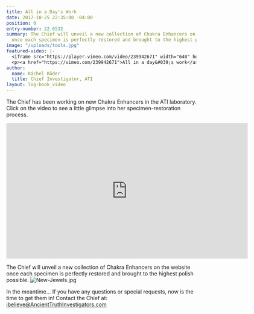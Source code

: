 ```yaml
---
title: All in a Day's Work
date: 2017-10-25 22:35:00 -04:00
position: 0
entry-number: 22.6532
summary: The Chief will unveil a new collection of Chakra Enhancers on the website
  once each specimen is perfectly restored and brought to the highest polish possible.
image: "/uploads/tools.jpg"
featured-video: |-
  <iframe src="https://player.vimeo.com/video/239942671" width="640" height="360" frameborder="0" webkitallowfullscreen mozallowfullscreen allowfullscreen></iframe>
  <p><a href="https://vimeo.com/239942671">All in a day&#039;s work</a> from <a href="https://vimeo.com/user43661355">R&aacute;chel R&auml;der, C.I.</a> on <a href="https://vimeo.com">Vimeo</a>.</p>
author:
  name: Ráchel Räder
  title: Chief Investigator, ATI
layout: log-book_video
---
```


The Chief has been working on new Chakra Enhancers in the ATI laboratory. Click on the video to see a little glimpse into her specimen-restoration process.

<iframe src="https://player.vimeo.com/video/239942671" width="640" height="360" frameborder="0" webkitallowfullscreen mozallowfullscreen allowfullscreen></iframe>

The Chief will unveil a new collection of Chakra Enhancers on the website once each specimen is perfectly restored and brought to the highest polish possible.
![New-Jewels.jpg](/uploads/New-Jewels.jpg)

In the meantime... If you have any questions or special requests, now is the time to get them in! Contact the Chief at: ibelieve@AncientTruthInvestigators.com